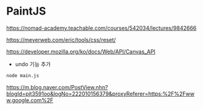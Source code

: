 # PaintJS

https://nomad-academy.teachable.com/courses/542034/lectures/9842666

https://meyerweb.com/eric/tools/css/reset/

https://developer.mozilla.org/ko/docs/Web/API/Canvas_API


* undo 기능 추가

``` bash
node main.js
```

https://m.blog.naver.com/PostView.nhn?blogId=pjt3591oo&logNo=222010156379&proxyReferer=https:%2F%2Fwww.google.com%2F